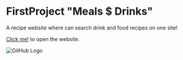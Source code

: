 # FirstProject "Meals $ Drinks"

A recipe website where can search drink and food recipes on one site!

 [Click me!](https://aalamri143.github.io/FirstProject/) to open the website.
 
![GitHub Logo](assets/images/p1.png)
